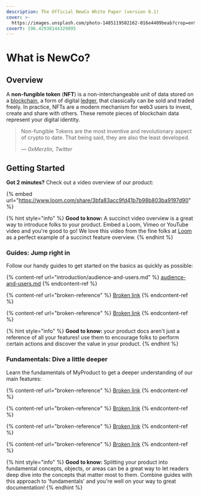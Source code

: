 ```yaml
---
description: The Official NewCo White Paper (version 0.1)
cover: >-
  https://images.unsplash.com/photo-1485119502162-016e4409beab?crop=entropy&cs=srgb&fm=jpg&ixid=MnwxOTcwMjR8MHwxfHNlYXJjaHw1fHxidWxifGVufDB8fHx8MTY0NjU5NDU4MQ&ixlib=rb-1.2.1&q=85
coverY: 196.42938144329895
---
```


# What is NewCo?

## Overview

A **non-fungible token** (**NFT**) is a non-interchangeable unit of data stored on a [blockchain](https://en.wikipedia.org/wiki/Blockchain), a form of digital [ledger](https://en.wikipedia.org/wiki/Ledger), that classically can be sold and traded freely. In practice, NFTs are a modern mechanism for web3 users to invest, create and share with others. These remote pieces of blockchain data represent your digital identity.&#x20;

> Non-fungible Tokens are the most inventive and revolutionary aspect of crypto to date. That being said, they are also the least developed.
>
> — _0xMerzlin, Twitter_

## Getting Started

**Got 2 minutes?** Check out a video overview of our product:

{% embed url="https://www.loom.com/share/3bfa83acc9fd41b7b98b803ba9197d90" %}

{% hint style="info" %}
**Good to know:** A succinct video overview is a great way to introduce folks to your product. Embed a Loom, Vimeo or YouTube video and you're good to go! We love this video from the fine folks at [Loom](https://loom.com) as a perfect example of a succinct feature overview.
{% endhint %}

### Guides: Jump right in

Follow our handy guides to get started on the basics as quickly as possible:

{% content-ref url="introduction/audience-and-users.md" %}
[audience-and-users.md](introduction/audience-and-users.md)
{% endcontent-ref %}

{% content-ref url="broken-reference" %}
[Broken link](broken-reference)
{% endcontent-ref %}

{% content-ref url="broken-reference" %}
[Broken link](broken-reference)
{% endcontent-ref %}

{% hint style="info" %}
**Good to know:** your product docs aren't just a reference of all your features! use them to encourage folks to perform certain actions and discover the value in your product.
{% endhint %}

### Fundamentals: Dive a little deeper

Learn the fundamentals of MyProduct to get a deeper understanding of our main features:

{% content-ref url="broken-reference" %}
[Broken link](broken-reference)
{% endcontent-ref %}

{% content-ref url="broken-reference" %}
[Broken link](broken-reference)
{% endcontent-ref %}

{% content-ref url="broken-reference" %}
[Broken link](broken-reference)
{% endcontent-ref %}

{% content-ref url="broken-reference" %}
[Broken link](broken-reference)
{% endcontent-ref %}

{% hint style="info" %}
**Good to know:** Splitting your product into fundamental concepts, objects, or areas can be a great way to let readers deep dive into the concepts that matter most to them. Combine guides with this approach to 'fundamentals' and you're well on your way to great documentation!
{% endhint %}
